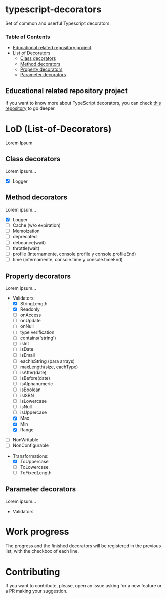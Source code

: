 # typescript-decorators
Set of common and userful Typescript decorators.

### Table of Contents
- [Educational related repository project](#educational-related-repository-project)
- [List of Decorators](#list-of-decorators)
    * [Class decorators](#class-decorators)
    * [Method decorators](#method-decorators)
    * [Property decorators](#property-decorators)
    * [Parameter decorators](#parameter-decorators)

## Educational related repository project
If you want to know more about TypeScript decorators, you can check [this repository](https://github.com/semagarcia/educational-typescript-decorators) to go deeper.

# LoD (List-of-Decorators)
Lorem Ipsum

## Class decorators
Lorem ipsum...
- [X] Logger

## Method decorators
Lorem ipsum...
- [X] Logger
- [ ] Cache (w/o expiration)
- [ ] Memoization
- [ ] deprecated
- [ ] debounce(wait)
- [ ] throttle(wait)
- [ ] profile (internamente, console.profile y console.profileEnd)
- [ ] time (internamente, console.time y console.timeEnd)

## Property decorators
Lorem ipsum...
- Validators: 
   * [X] StringLength
   * [X] Readonly
   * [ ] onAccess
   * [ ] onUpdate
   * [ ] onNull
   * [ ] type verification
   * [ ] contains('string')
   * [ ] isInt
   * [ ] isDate
   * [ ] isEmail
   * [ ] eachIsString (para arrays)
   * [ ] maxLength(size, eachType)
   * [ ] isAfter(date)
   * [ ] isBefore(date)
   * [ ] isAlphanumeric
   * [ ] isBoolean
   * [ ] isISBN
   * [ ] isLowercase
   * [ ] isNull
   * [ ] isUppercase
   * [X] Max
   * [X] Min
   * [X] Range
- [ ] NonWritable
- [ ] NonConfigurable
- Transformations:
   * [X] ToUppercase
   * [ ] ToLowercase
   * [ ] ToFixedLength

## Parameter decorators
Lorem ipsum...
- Validators

# Work progress
The progress and the finished decorators will be registered in the previous list, with the checkbox of each line.

# Contributing
If you want to contribute, please, open an issue asking for a new feature or a PR making your suggestion.
